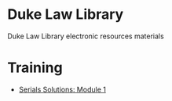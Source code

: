 # Duke Law Library

Duke Law Library electronic resources materials

# Training 

- [Serials Solutions: Module 1](module1.html)
